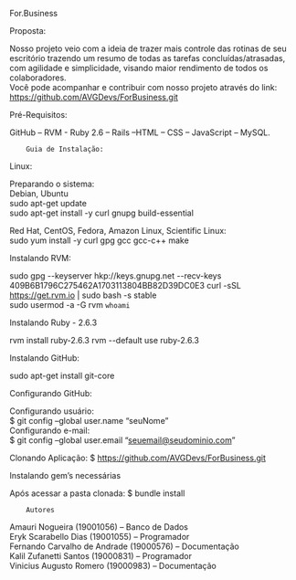 
For.Business

Proposta:

Nosso projeto veio com a ideia de trazer mais controle das rotinas de seu escritório trazendo um resumo de todas as tarefas concluídas/atrasadas, com agilidade e simplicidade, visando maior rendimento de todos os colaboradores. <br/>
Você pode acompanhar e contribuir com nosso projeto através do link: https://github.com/AVGDevs/ForBusiness.git

Pré-Requisitos:

GitHub – RVM - Ruby 2.6 – Rails –HTML – CSS – JavaScript – MySQL.

		Guia de Instalação:
Linux:

Preparando o sistema:<br/>
Debian, Ubuntu<br/>
sudo apt-get update<br/>
sudo apt-get install -y curl gnupg build-essential

Red Hat, CentOS, Fedora, Amazon Linux, Scientific Linux:<br/>
sudo yum install -y curl gpg gcc gcc-c++ make






Instalando RVM:

sudo gpg --keyserver hkp://keys.gnupg.net --recv-keys 409B6B1796C275462A1703113804BB82D39DC0E3
curl -sSL https://get.rvm.io | sudo bash -s stable<br/>
sudo usermod -a -G rvm `whoami`

Instalando Ruby - 2.6.3

rvm install ruby-2.6.3
rvm --default use ruby-2.6.3

Instalando GitHub:<br/>

sudo apt-get install git-core<br/>

Configurando GitHub:<br/>

Configurando usuário:<br/>
$ git config –global user.name “seuNome”<br/>
Configurando e-mail:<br/>
$ git config –global user.email “seuemail@seudominio.com”

Clonando Aplicação:
$ https://github.com/AVGDevs/ForBusiness.git

Instalando gem’s necessárias

Após acessar a pasta clonada:
$ bundle install 






		Autores
Amauri Nogueira (19001056) – Banco de Dados<br/>
Eryk Scarabello Dias (19001055) – Programador<br/>
Fernando Carvalho de Andrade (19000576) – Documentação<br/>
Kalil Zufanetti Santos (19000831) – Programador<br/>
Vinicius Augusto Romero (19000983) – Documentação<br/>
